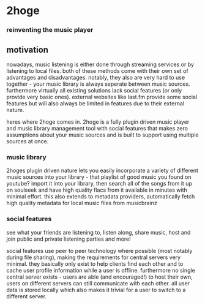 # 2hoge
### reinventing the music player

## motivation
nowadays, music listening is either done through streaming services or by listening to local files. both of these methods come with their own set of advantages and disadvantages. notably, they also are very hard to use together - your music library is always seperate between music sources. furthermore virtually all existing solutions lack social features (or only provide very basic ones). external websites like last.fm provide some social features but will also always be limited in features due to their external nature.

heres where 2hoge comes in. 2hoge is a fully plugin driven music player and music library management tool with social features that makes zero assumptions about your music sources and is built to support using multiple sources at once.

### music library
2hoges plugin driven nature lets you easily incorporate a variety of different music sources into your library - that playlist of good music you found on youtube? import it into your library, then search all of the songs from it up on soulseek and have high quality flacs from it available in minutes with minimal effort. this also extends to metadata providers, automatically fetch high quality metadata for local music files from musicbrainz

### social features
see what your friends are listening to, listen along, share music, host and join public and private listening parties and more!

social features use peer to peer technology where possible (most notably during file sharing), making the requirements for central servers very minimal. they basically only exist to help clients find each other and to cache user profile information while a user is offline. furthermore no single central server exists - users are able (and encouraged!) to host their own, users on different servers can still communicate with each other. all user data is stored locally which also makes it trivial for a user to switch to a different server.